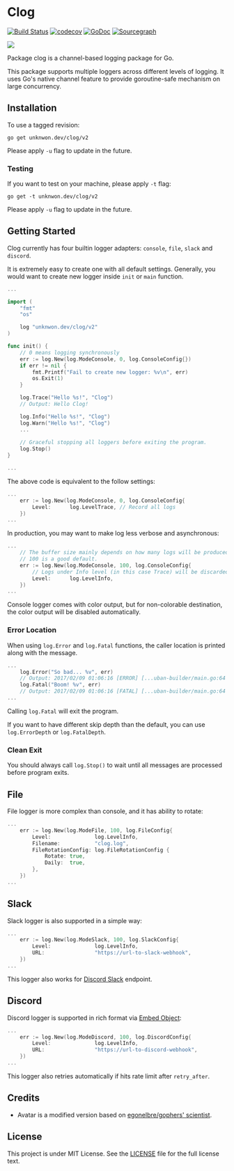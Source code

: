 # Clog 

[![Build Status](https://img.shields.io/travis/go-clog/clog/master.svg?style=for-the-badge&logo=travis)](https://travis-ci.org/go-clog/clog) [![codecov](https://img.shields.io/codecov/c/github/go-clog/clog/master?logo=codecov&style=for-the-badge)](https://codecov.io/gh/go-clog/clog) [![GoDoc](https://img.shields.io/badge/GoDoc-Reference-blue?style=for-the-badge&logo=go)](https://godoc.org/unknwon.dev/clog/v2) [![Sourcegraph](https://img.shields.io/badge/view%20on-Sourcegraph-brightgreen.svg?style=for-the-badge&logo=sourcegraph)](https://sourcegraph.com/github.com/go-clog/clog)

![](https://avatars1.githubusercontent.com/u/25576866?v=3&s=200)

Package clog is a channel-based logging package for Go.

This package supports multiple loggers across different levels of logging. It uses Go's native channel feature to provide goroutine-safe mechanism on large concurrency.

## Installation

To use a tagged revision:

	go get unknwon.dev/clog/v2
    
Please apply `-u` flag to update in the future.

### Testing

If you want to test on your machine, please apply `-t` flag:

	go get -t unknwon.dev/clog/v2

Please apply `-u` flag to update in the future.

## Getting Started

Clog currently has four builtin logger adapters: `console`, `file`, `slack` and `discord`.

It is extremely easy to create one with all default settings. Generally, you would want to create new logger inside `init` or `main` function.

```go
...

import (
	"fmt"
	"os"

	log "unknwon.dev/clog/v2"
)

func init() {
	// 0 means logging synchronously
	err := log.New(log.ModeConsole, 0, log.ConsoleConfig{})
	if err != nil {
		fmt.Printf("Fail to create new logger: %v\n", err)
		os.Exit(1)
	}

	log.Trace("Hello %s!", "Clog")
	// Output: Hello Clog!

	log.Info("Hello %s!", "Clog")
	log.Warn("Hello %s!", "Clog")
	...
	
	// Graceful stopping all loggers before exiting the program.
	log.Stop()
}

...
```

The above code is equivalent to the follow settings:

```go
...
	err := log.New(log.ModeConsole, 0, log.ConsoleConfig{
		Level:      log.LevelTrace, // Record all logs
	})
...
```

In production, you may want to make log less verbose and asynchronous:

```go
...
	// The buffer size mainly depends on how many logs will be produced at the same time,
	// 100 is a good default.
	err := log.New(log.ModeConsole, 100, log.ConsoleConfig{
		// Logs under Info level (in this case Trace) will be discarded.
		Level:      log.LevelInfo,
	})
...
```

Console logger comes with color output, but for non-colorable destination, the color output will be disabled automatically.

### Error Location

When using `log.Error` and `log.Fatal` functions, the caller location is printed along with the message. 

```go
...
	log.Error("So bad... %v", err)
	// Output: 2017/02/09 01:06:16 [ERROR] [...uban-builder/main.go:64 main()] ...
	log.Fatal("Boom! %v", err)
	// Output: 2017/02/09 01:06:16 [FATAL] [...uban-builder/main.go:64 main()] ...
...
```

Calling `log.Fatal` will exit the program.

If you want to have different skip depth than the default, you can use `log.ErrorDepth` or `log.FatalDepth`.

### Clean Exit

You should always call `log.Stop()` to wait until all messages are processed before program exits.

## File

File logger is more complex than console, and it has ability to rotate:

```go
...
	err := log.New(log.ModeFile, 100, log.FileConfig{
		Level:              log.LevelInfo, 
		Filename:           "clog.log",  
		FileRotationConfig: log.FileRotationConfig {
			Rotate: true,
			Daily:  true,
		},
	})
...
```

## Slack

Slack logger is also supported in a simple way:

```go
...
	err := log.New(log.ModeSlack, 100, log.SlackConfig{
		Level:              log.LevelInfo, 
		URL:                "https://url-to-slack-webhook",  
	})
...
```

This logger also works for [Discord Slack](https://discordapp.com/developers/docs/resources/webhook#execute-slackcompatible-webhook) endpoint.

## Discord

Discord logger is supported in rich format via [Embed Object](https://discordapp.com/developers/docs/resources/channel#embed-object):

```go
...
	err := log.New(log.ModeDiscord, 100, log.DiscordConfig{
		Level:              log.LevelInfo, 
		URL:                "https://url-to-discord-webhook",  
	})
...
```

This logger also retries automatically if hits rate limit after `retry_after`.

## Credits

- Avatar is a modified version based on [egonelbre/gophers' scientist](https://github.com/egonelbre/gophers/blob/master/vector/science/scientist.svg).

## License

This project is under MIT License. See the [LICENSE](LICENSE) file for the full license text.
